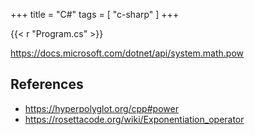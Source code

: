 +++
title = "C#"
tags = [ "c-sharp" ]
+++

{{< r "Program.cs" >}}

<https://docs.microsoft.com/dotnet/api/system.math.pow>

## References

- <https://hyperpolyglot.org/cpp#power>
- <https://rosettacode.org/wiki/Exponentiation_operator>
